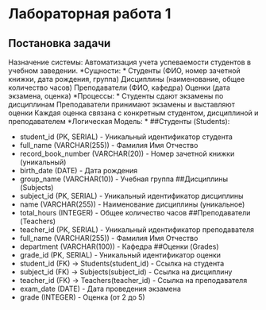 # Лабораторная работа 1
## Постановка задачи
Назначение системы: Автоматизация учета успеваемости студентов в учебном заведении.
*Сущности: *
Студенты (ФИО, номер зачетной книжки, дата рождения, группа)
Дисциплины (наименование, общее количество часов)
Преподаватели (ФИО, кафедра)
Оценки (дата экзамена, оценка)
*Процессы: *
Студенты сдают экзамены по дисциплинам
Преподаватели принимают экзамены и выставляют оценки
Каждая оценка связана с конкретным студентом, дисциплиной и преподавателем
*Логическая Модель: *
##Студенты (Students):
- student_id (PK, SERIAL) - Уникальный идентификатор студента
- full_name (VARCHAR(255)) - Фамилия Имя Отчество
- record_book_number (VARCHAR(20)) - Номер зачетной книжки (уникальный)
- birth_date (DATE) - Дата рождения
- group_name (VARCHAR(10)) - Учебная группа
##Дисциплины (Subjects)
- subject_id (PK, SERIAL) - Уникальный идентификатор дисциплины
- name (VARCHAR(255)) - Наименование дисциплины (уникальное)
- total_hours (INTEGER) - Общее количество часов
##Преподаватели (Teachers)
- teacher_id (PK, SERIAL) - Уникальный идентификатор преподавателя
- full_name (VARCHAR(255)) - Фамилия Имя Отчество
- department (VARCHAR(100)) - Кафедра
##Оценки (Grades)
- grade_id (PK, SERIAL) - Уникальный идентификатор оценки
- student_id (FK) → Students(student_id) - Ссылка на студента
- subject_id (FK) → Subjects(subject_id) - Ссылка на дисциплину
- teacher_id (FK) → Teachers(teacher_id) - Ссылка на преподавателя
- exam_date (DATE) - Дата проведения экзамена
- grade (INTEGER) - Оценка (от 2 до 5)
